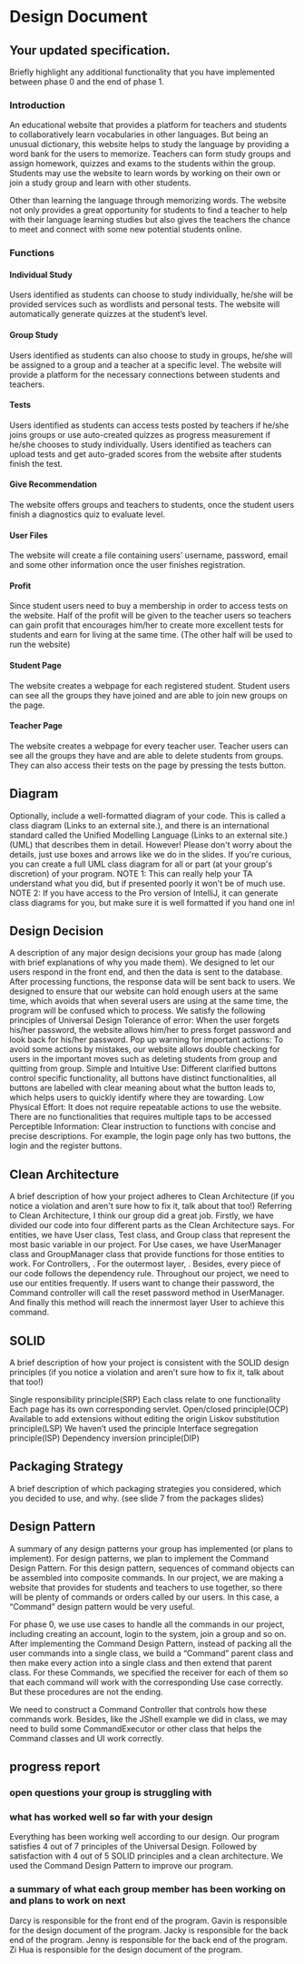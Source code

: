 # Design Document
## Your updated specification.
Briefly highlight any additional functionality that you have implemented between phase 0 and the end of phase 1.

### Introduction

An educational website that provides a platform for teachers and students to collaboratively learn vocabularies in other languages. But being an unusual dictionary, this website helps to study the language by providing a word bank for the users to memorize. Teachers can form study groups and assign homework, quizzes and exams to the students within the group. Students may use the website to learn words by working on their own or join a study group and learn with other students. 

Other than learning the language through memorizing words. The website not only provides a great opportunity for students to find a teacher to help with their language learning studies but also gives the teachers the chance to meet and connect with some new potential students online. 

### Functions
#### Individual Study
Users identified as students can choose to study individually, he/she will be provided services such as wordlists and personal tests. The website will automatically generate quizzes at the student’s level.
#### Group Study
Users identified as students can also choose to study in groups, he/she will be assigned to a group and a teacher at a specific level. The website will provide a platform for the necessary connections between students and teachers.
#### Tests
Users identified as students can access tests posted by teachers if he/she joins groups or use auto-created quizzes as progress measurement if he/she chooses to study individually.
Users identified as teachers can upload tests and get auto-graded scores from the website after students finish the test.
#### Give Recommendation
The website offers groups and teachers to students, once the student users finish a diagnostics quiz to evaluate level.
#### User Files
The website will create a file containing users’ username, password, email and some other information once the user finishes registration.
#### Profit
Since student users need to buy a membership in order to access tests on the website. Half of the profit will be given to the teacher users so teachers can gain profit that encourages him/her to create more excellent tests for students and earn for living at the same time. (The other half will be used to run the website)
#### Student Page
The website creates a webpage for each registered student. Student users can see all the groups they have joined and are able to join new groups on the page.
#### Teacher Page
The website creates a webpage for every teacher user. Teacher users can see all the groups they have and are able to delete students from groups. They can also access their tests on the page by pressing the tests button.
## Diagram
Optionally, include a well-formatted diagram of your code. This is called a class diagram (Links to an external site.), and there is an international standard called the Unified Modelling Language (Links to an external site.) (UML) that describes them in detail. However! Please don't worry about the details, just use boxes and arrows like we do in the slides. If you're curious, you can create a full UML class diagram for all or part (at your group's discretion) of your program.
NOTE 1: This can really help your TA understand what you did, but if presented poorly it won't be of much use.
NOTE 2: If you have access to the Pro version of IntelliJ, it can generate class diagrams for you, but make sure it is well formatted if you hand one in!
## Design Decision
A description of any major design decisions your group has made (along with brief explanations of why you made them).
We designed to let our users respond in the front end, and then the data is sent to the database. After processing functions, the response data will be sent back to users. We designed to ensure that our website can hold enough users at the same time, which avoids that when several users are using at the same time, the program will be confused which to process.
We satisfy the following principles of Universal Design
Tolerance of error:
When the user forgets his/her password, the website allows him/her to press forget password and look back for his/her password.
Pop up warning for important actions: To avoid some actions by mistakes, our website allows double checking for users in the important moves such as deleting students from group and quitting from group.
Simple and Intuitive Use:
Different clarified buttons control specific functionality, all buttons have distinct functionalities, all buttons are labelled with clear meaning about what the button leads to, which helps users to quickly identify where they are towarding.
Low Physical Effort:
It does not require repeatable actions to use the website. There are no functionalities that requires multiple taps to be accessed
Perceptible Information:
Clear instruction to functions with concise and precise descriptions. For example, the login page only has two buttons, the login and the register buttons.

## Clean Architecture
A brief description of how your project adheres to Clean Architecture (if you notice a violation and aren't sure how to fix it, talk about that too!)
Referring to Clean Architecture, I think our group did a great job. Firstly, we have divided our code into four different parts as the Clean Architecture says. For entities, we have User class, Test class, and Group class that represent the most basic variable in our project. For Use cases, we have UserManager class and GroupManager class that provide functions for those entities to work. For Controllers, . For the outermost layer, .
Besides, every piece of our code follows the dependency rule. Throughout our project, we need to use our entities frequently. If users want to change their password, the Command controller will call the reset password method in UserManager. And finally this method will reach the innermost layer User to achieve this command. 

## SOLID
A brief description of how your project is consistent with the SOLID design principles (if you notice a violation and aren't sure how to fix it, talk about that too!)

Single responsibility principle(SRP) Each class relate to one functionality 
Each page has its own corresponding servlet.
Open/closed principle(OCP) Available to add extensions without editing the origin
Liskov substitution principle(LSP) We haven’t used the principle
Interface segregation principle(ISP) 
Dependency inversion principle(DIP)

## Packaging Strategy
A brief description of which packaging strategies you considered, which you decided to use, and why. (see slide 7 from the packages slides)

## Design Pattern
A summary of any design patterns your group has implemented (or plans to implement).
For design patterns, we plan to implement the Command Design Pattern. For this design pattern, sequences of command objects can be assembled into composite commands. In our project, we are making a website that provides for students and teachers to use together, so there will be plenty of commands or orders called by our users. In this case, a “Command” design pattern would be very useful.

For phase 0, we use use cases to handle all the commands in our project, including creating an account, login to the system, join a group and so on. After implementing the Command Design Pattern,  instead of packing all the user commands into a single class, we build a “Command” parent class and then make every action into a single class and then extend that parent class. For these Commands, we specified the receiver for each of them so that each command will work with the corresponding Use case correctly. But these procedures are not the ending. 

We need to construct a Command Controller that controls how these commands work. Besides, like the JShell example we did in class, we may need to build some CommandExecutor or other class that helps the Command classes and UI work correctly. 



## progress report
### open questions your group is struggling with

### what has worked well so far with your design
Everything has been working well according to our design. Our program satisfies 4 out of 7 principles of the Universal Design. Followed by satisfaction with 4 out of 5 SOLID principles and a clean architecture. We used the Command Design Pattern to improve our program.
### a summary of what each group member has been working on and plans to work on next
Darcy is responsible for the front end of the program. 
Gavin is responsible for the design document of the program.
Jacky is responsible for the back end of the program.
Jenny is responsible for the back end of the program.
Zi Hua is responsible for the design document of the program.
